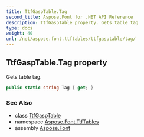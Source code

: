 ```yaml
---
title: TtfGaspTable.Tag
second_title: Aspose.Font for .NET API Reference
description: TtfGaspTable property. Gets table tag
type: docs
weight: 40
url: /net/aspose.font.ttftables/ttfgasptable/tag/
---
```

## TtfGaspTable.Tag property

Gets table tag.

```csharp
public static string Tag { get; }
```

### See Also

* class [TtfGaspTable](../)
* namespace [Aspose.Font.TtfTables](../../../aspose.font.ttftables/)
* assembly [Aspose.Font](../../../)


